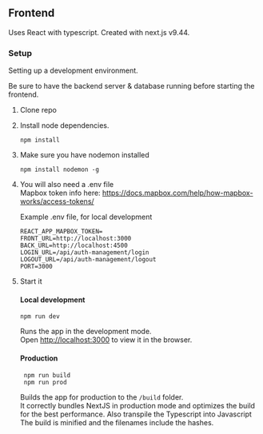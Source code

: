 ## Frontend

Uses React with typescript. 
Created with next.js v9.44.

### Setup
Setting up a development environment.  

Be sure to have the backend server & database running before starting the frontend.

1. Clone repo

2. Install node dependencies.

    ```
    npm install
    ```

4. Make sure you have nodemon installed  
   ```
   npm install nodemon -g
   ```

5. You will also need a .env file   
    Mapbox token info here: https://docs.mapbox.com/help/how-mapbox-works/access-tokens/

    Example .env file, for local development
    ```
    REACT_APP_MAPBOX_TOKEN=
    FRONT_URL=http://localhost:3000
    BACK_URL=http://localhost:4500
    LOGIN_URL=/api/auth-management/login
    LOGOUT_URL=/api/auth-management/logout
    PORT=3000
    ```

6. Start it      
   
   #### Local development
   
   ```
   npm run dev
   ```
    Runs the app in the development mode.  
    Open [http://localhost:3000](http://localhost:3000) to view it in the browser.  

   #### Production
   ```
    npm run build
    npm run prod
   ```
    Builds the app for production to the `/build` folder.  
    It correctly bundles NextJS in production mode and optimizes the build for the best performance.
    Also transpile the Typescript into Javascript  
    The build is minified and the filenames include the hashes.

